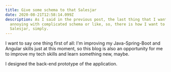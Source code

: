 ```yaml
---
title: Give some schema to that Salesjar
date: 2020-08-21T12:58:14.099Z
description: As I said in the previous post, the last thing that I want is to
  annoying with complicated schema or like, so, there is how I want to build
  Salesjar, simply.
---
```

I want to say one thing first of all: I'm improving my Java-Spring-Boot and Angular skills just at this moment, so this blog is also an opportunity for me to improve my tech skills and learn something new, maybe.  

I designed the back-end prototype of the application.